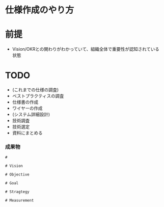 # 仕様作成のやり方

# 前提
- Vision/OKRとの関わりがわかっていて、組織全体で重要性が認知されている状態

# TODO

- (これまでの仕様の調査)
- ベストプラクティスの調査
- 仕様書の作成
- ワイヤーの作成
- (システム詳細設計)
- 技術調査
- 技術選定
- 資料にまとめる

### 成果物
```
#

# Vision

# Objective

# Goal

# Stragtegy

# Measurement

```



